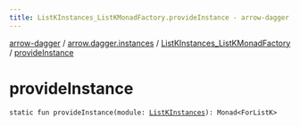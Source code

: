 ```yaml
---
title: ListKInstances_ListKMonadFactory.provideInstance - arrow-dagger
---
```


[arrow-dagger](../../index.html) / [arrow.dagger.instances](../index.html) / [ListKInstances_ListKMonadFactory](index.html) / [provideInstance](./provide-instance.html)

# provideInstance

`static fun provideInstance(module: `[`ListKInstances`](../-list-k-instances/index.html)`): Monad<ForListK>`